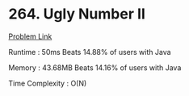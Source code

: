 # 264. Ugly Number II
[Problem Link](https://leetcode.com/problems/ugly-number-ii/description/)

Runtime : 50ms Beats 14.88% of users with Java

Memory : 43.68MB Beats 14.16% of users with Java

Time Complexity : O(N)
